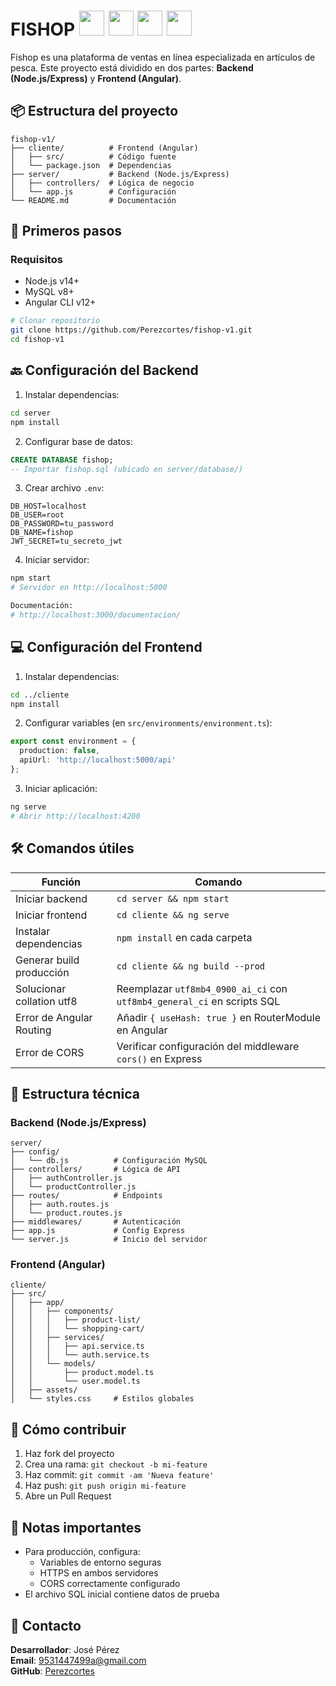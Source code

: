# FISHOP <img src="https://cdn.jsdelivr.net/gh/devicons/devicon/icons/nodejs/nodejs-original.svg" width="40" height="40"/> <img src="https://cdn.jsdelivr.net/gh/devicons/devicon/icons/express/express-original.svg" width="40" height="40"/> <img src="https://cdn.jsdelivr.net/gh/devicons/devicon/icons/angularjs/angularjs-original.svg" width="40" height="40"/> <img src="https://cdn.jsdelivr.net/gh/devicons/devicon/icons/typescript/typescript-original.svg" width="40" height="40"/>

Fishop es una plataforma de ventas en línea especializada en artículos de pesca. Este proyecto está dividido en dos partes: **Backend (Node.js/Express)** y **Frontend (Angular)**.

## 📦 Estructura del proyecto
```
fishop-v1/
├── cliente/          # Frontend (Angular)
│   ├── src/          # Código fuente
│   └── package.json  # Dependencias
├── server/           # Backend (Node.js/Express)
│   ├── controllers/  # Lógica de negocio
│   └── app.js        # Configuración
└── README.md         # Documentación
```

## 🚀 Primeros pasos

### Requisitos
- Node.js v14+
- MySQL v8+
- Angular CLI v12+

```bash
# Clonar repositorio
git clone https://github.com/Perezcortes/fishop-v1.git
cd fishop-v1
```

## 🔙 Configuración del Backend

1. Instalar dependencias:
```bash
cd server
npm install
```

2. Configurar base de datos:
```sql
CREATE DATABASE fishop;
-- Importar fishop.sql (ubicado en server/database/)
```

3. Crear archivo `.env`:
```env
DB_HOST=localhost
DB_USER=root
DB_PASSWORD=tu_password
DB_NAME=fishop
JWT_SECRET=tu_secreto_jwt
```

4. Iniciar servidor:
```bash
npm start
# Servidor en http://localhost:5000

Documentación:
# http://localhost:3000/documentacion/
```

## 💻 Configuración del Frontend

1. Instalar dependencias:
```bash
cd ../cliente
npm install
```

2. Configurar variables (en `src/environments/environment.ts`):
```typescript
export const environment = {
  production: false,
  apiUrl: 'http://localhost:5000/api'
};
```

3. Iniciar aplicación:
```bash
ng serve
# Abrir http://localhost:4200
```

## 🛠 Comandos útiles

| Función                   | Comando                                |
|---------------------------|----------------------------------------|
| Iniciar backend           | `cd server && npm start`               |
| Iniciar frontend          | `cd cliente && ng serve`               |
| Instalar dependencias     | `npm install` en cada carpeta          |
| Generar build producción  | `cd cliente && ng build --prod`        |
| Solucionar collation utf8 | Reemplazar `utf8mb4_0900_ai_ci` con `utf8mb4_general_ci` en scripts SQL |
| Error de Angular Routing  | Añadir `{ useHash: true }` en RouterModule en Angular |
| Error de CORS             | Verificar configuración del middleware `cors()` en Express |

## 📂 Estructura técnica

### Backend (Node.js/Express)
```
server/
├── config/
│   └── db.js          # Configuración MySQL
├── controllers/       # Lógica de API
│   ├── authController.js
│   └── productController.js
├── routes/            # Endpoints
│   ├── auth.routes.js
│   └── product.routes.js
├── middlewares/       # Autenticación
├── app.js             # Config Express
└── server.js          # Inicio del servidor
```

### Frontend (Angular)
```
cliente/
├── src/
│   ├── app/
│   │   ├── components/
│   │   │   ├── product-list/
│   │   │   └── shopping-cart/
│   │   ├── services/
│   │   │   ├── api.service.ts
│   │   │   └── auth.service.ts
│   │   └── models/
│   │       ├── product.model.ts
│   │       └── user.model.ts
│   ├── assets/
│   └── styles.css     # Estilos globales
```

## 🤝 Cómo contribuir

1. Haz fork del proyecto
2. Crea una rama: `git checkout -b mi-feature`
3. Haz commit: `git commit -am 'Nueva feature'`
4. Haz push: `git push origin mi-feature`
5. Abre un Pull Request

## 📌 Notas importantes

- Para producción, configura:
  - Variables de entorno seguras
  - HTTPS en ambos servidores
  - CORS correctamente configurado
- El archivo SQL inicial contiene datos de prueba

## 📧 Contacto

**Desarrollador**: José Pérez  
**Email**: 9531447499a@gmail.com  
**GitHub**: [Perezcortes](https://github.com/Perezcortes)
